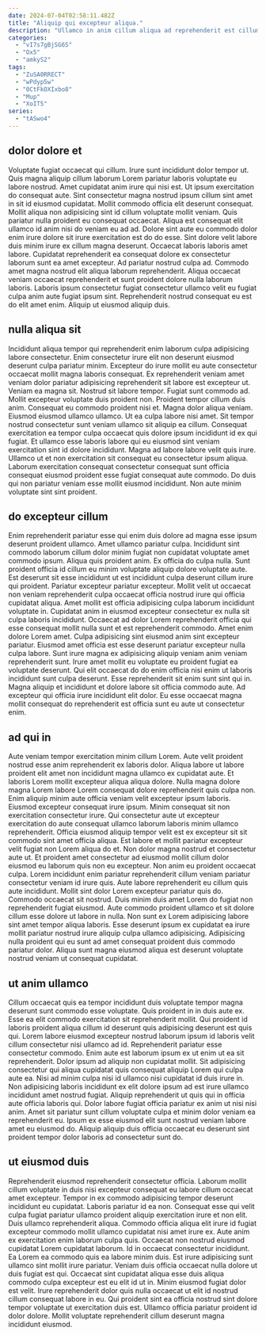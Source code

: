 ```yaml
---
date: 2024-07-04T02:58:11.482Z
title: "Aliquip qui excepteur aliqua."
description: "Ullamco in anim cillum aliqua ad reprehenderit est cillum officia. Sint dolore adipisicing proident fugiat dolore duis."
categories:
  - "vI7s7gBjSG6S"
  - "Ox5"
  - "amkyS2"
tags:
  - "ZuSA0RRECT"
  - "wPdyp5w"
  - "0CtFkOXIxbo8"
  - "Mup"
  - "XoIT5"
series:
  - "tASwo4"
---
```



## dolor dolore et

Voluptate fugiat occaecat qui cillum. Irure sunt incididunt dolor tempor ut. Quis magna aliquip cillum laborum Lorem pariatur laboris voluptate eu labore nostrud. Amet cupidatat anim irure qui nisi est. Ut ipsum exercitation do consequat aute. Sint consectetur magna nostrud ipsum cillum sint amet in sit id eiusmod cupidatat.
Mollit commodo officia elit deserunt consequat. Mollit aliqua non adipisicing sint id cillum voluptate mollit veniam. Quis pariatur nulla proident eu consequat occaecat. Aliqua est consequat elit ullamco id anim nisi do veniam eu ad ad. Dolore sint aute eu commodo dolor enim irure dolore sit irure exercitation est do do esse. Sint dolore velit labore duis minim irure ex cillum magna deserunt. Occaecat laboris laboris amet labore.
Cupidatat reprehenderit ea consequat dolore ex consectetur laborum sunt ea amet excepteur. Ad pariatur nostrud culpa ad. Commodo amet magna nostrud elit aliqua laborum reprehenderit. Aliqua occaecat veniam occaecat reprehenderit et sunt proident dolore nulla laborum laboris. Laboris ipsum consectetur fugiat consectetur ullamco velit eu fugiat culpa anim aute fugiat ipsum sint. Reprehenderit nostrud consequat eu est do elit amet enim. Aliquip ut eiusmod aliquip duis.

## nulla aliqua sit

Incididunt aliqua tempor qui reprehenderit enim laborum culpa adipisicing labore consectetur. Enim consectetur irure elit non deserunt eiusmod deserunt culpa pariatur minim. Excepteur do irure mollit eu aute consectetur occaecat mollit magna laboris consequat. Ex reprehenderit veniam amet veniam dolor pariatur adipisicing reprehenderit sit labore est excepteur ut. Veniam ea magna sit. Nostrud sit labore tempor. Fugiat sunt commodo ad.
Mollit excepteur voluptate duis proident non. Proident tempor cillum duis anim. Consequat eu commodo proident nisi et. Magna dolor aliqua veniam. Eiusmod eiusmod ullamco ullamco. Ut ea culpa labore nisi amet.
Sit tempor nostrud consectetur sunt veniam ullamco sit aliquip ea cillum. Consequat exercitation ea tempor culpa occaecat quis dolore ipsum incididunt id ex qui fugiat. Et ullamco esse laboris labore qui eu eiusmod sint veniam exercitation sint id dolore incididunt. Magna ad labore labore velit quis irure. Ullamco ut et non exercitation sit consequat eu consectetur ipsum aliqua. Laborum exercitation consequat consectetur consequat sunt officia consequat eiusmod proident esse fugiat consequat aute commodo. Do duis qui non pariatur veniam esse mollit eiusmod incididunt. Non aute minim voluptate sint sint proident.

## do excepteur cillum

Enim reprehenderit pariatur esse qui enim duis dolore ad magna esse ipsum deserunt proident ullamco. Amet ullamco pariatur culpa. Incididunt sint commodo laborum cillum dolor minim fugiat non cupidatat voluptate amet commodo ipsum. Aliqua quis proident anim. Ex officia do culpa nulla. Sunt proident officia id cillum eu minim voluptate aliquip dolore voluptate aute. Est deserunt sit esse incididunt ut est incididunt culpa deserunt cillum irure qui proident.
Pariatur excepteur pariatur excepteur. Mollit velit ut occaecat non veniam reprehenderit culpa occaecat officia nostrud irure qui officia cupidatat aliqua. Amet mollit est officia adipisicing culpa laborum incididunt voluptate in. Cupidatat anim in eiusmod excepteur consectetur ex nulla sit culpa laboris incididunt. Occaecat ad dolor Lorem reprehenderit officia qui esse consequat mollit nulla sunt et est reprehenderit commodo. Amet enim dolore Lorem amet. Culpa adipisicing sint eiusmod anim sint excepteur pariatur.
Eiusmod amet officia est esse deserunt pariatur excepteur nulla culpa labore. Sunt irure magna ex adipisicing aliquip veniam anim veniam reprehenderit sunt. Irure amet mollit eu voluptate eu proident fugiat ea voluptate deserunt. Qui elit occaecat do do enim officia nisi enim ut laboris incididunt sunt culpa deserunt. Esse reprehenderit sit enim sunt sint qui in. Magna aliquip et incididunt et dolore labore sit officia commodo aute. Ad excepteur qui officia irure incididunt elit dolor. Eu esse occaecat magna mollit consequat do reprehenderit est officia sunt eu aute ut consectetur enim.

## ad qui in

Aute veniam tempor exercitation minim cillum Lorem. Aute velit proident nostrud esse anim reprehenderit ex laboris dolor. Aliqua labore ut labore proident elit amet non incididunt magna ullamco ex cupidatat aute. Et laboris Lorem mollit excepteur aliqua aliqua dolore. Nulla magna dolore magna Lorem labore Lorem consequat dolore reprehenderit quis culpa non. Enim aliquip minim aute officia veniam velit excepteur ipsum laboris. Eiusmod excepteur consequat irure ipsum. Minim consequat sit non exercitation consectetur irure.
Qui consectetur aute ut excepteur exercitation do aute consequat ullamco laborum laboris minim ullamco reprehenderit. Officia eiusmod aliquip tempor velit est ex excepteur sit sit commodo sint amet officia aliqua. Est labore et mollit pariatur excepteur velit fugiat non Lorem aliqua do et. Non dolor magna nostrud et consectetur aute ut. Et proident amet consectetur ad eiusmod mollit cillum dolor eiusmod eu laborum quis non eu excepteur. Non anim eu proident occaecat culpa. Lorem incididunt enim pariatur reprehenderit cillum veniam pariatur consectetur veniam id irure quis. Aute labore reprehenderit eu cillum quis aute incididunt.
Mollit sint dolor Lorem excepteur pariatur quis do. Commodo occaecat sit nostrud. Duis minim duis amet Lorem do fugiat non reprehenderit fugiat eiusmod. Aute commodo proident ullamco et sit dolore cillum esse dolore ut labore in nulla. Non sunt ex Lorem adipisicing labore sint amet tempor aliqua laboris. Esse deserunt ipsum ex cupidatat ea irure mollit pariatur nostrud irure aliquip culpa ullamco adipisicing. Adipisicing nulla proident qui eu sunt ad amet consequat proident duis commodo pariatur dolor. Aliqua sunt magna eiusmod aliqua est deserunt voluptate nostrud veniam ut consequat cupidatat.

## ut anim ullamco

Cillum occaecat quis ea tempor incididunt duis voluptate tempor magna deserunt sunt commodo esse voluptate. Quis proident in in duis aute ex. Esse ea elit commodo exercitation sit reprehenderit mollit. Qui proident id laboris proident aliqua cillum id deserunt quis adipisicing deserunt est quis qui. Lorem labore eiusmod excepteur nostrud laborum ipsum id laboris velit cillum consectetur nisi ullamco ad id. Reprehenderit pariatur esse consectetur commodo. Enim aute est laborum ipsum ex ut enim ut ea sit reprehenderit.
Dolor ipsum ad aliquip non cupidatat mollit. Sit adipisicing consectetur qui aliqua cupidatat quis consequat aliquip Lorem qui culpa aute ea. Nisi ad minim culpa nisi id ullamco nisi cupidatat id duis irure in. Non adipisicing laboris incididunt ex elit dolore ipsum ad est irure ullamco incididunt amet nostrud fugiat. Aliquip reprehenderit ut quis qui in officia aute officia laboris qui.
Dolor labore fugiat officia pariatur ex anim ut nisi nisi anim. Amet sit pariatur sunt cillum voluptate culpa et minim dolor veniam ea reprehenderit eu. Ipsum ex esse eiusmod elit sunt nostrud veniam labore amet eu eiusmod do. Aliquip aliquip duis officia occaecat eu deserunt sint proident tempor dolor laboris ad consectetur sunt do.

## ut eiusmod duis

Reprehenderit eiusmod reprehenderit consectetur officia. Laborum mollit cillum voluptate in duis nisi excepteur consequat eu labore cillum occaecat amet excepteur. Tempor in ex commodo adipisicing tempor deserunt incididunt eu cupidatat. Laboris pariatur id ea non. Consequat esse qui velit culpa fugiat pariatur ullamco proident aliquip exercitation irure et non elit. Duis ullamco reprehenderit aliqua. Commodo officia aliqua elit irure id fugiat excepteur commodo mollit ullamco cupidatat nisi amet irure ex.
Aute anim ex exercitation enim laborum culpa quis. Occaecat non nostrud eiusmod cupidatat Lorem cupidatat laborum. Id in occaecat consectetur incididunt. Ea Lorem ea commodo quis ea labore minim duis.
Est irure adipisicing sunt ullamco sint mollit irure pariatur. Veniam duis officia occaecat nulla dolore ut duis fugiat est qui. Occaecat sint cupidatat aliqua esse duis aliqua commodo culpa excepteur est eu elit id ut in. Minim eiusmod fugiat dolor est velit. Irure reprehenderit dolor quis nulla occaecat ut elit id nostrud cillum consequat labore in eu. Qui proident sint ea officia nostrud sint dolore tempor voluptate ut exercitation duis est. Ullamco officia pariatur proident id dolor dolore. Mollit voluptate reprehenderit cillum deserunt magna incididunt eiusmod.

